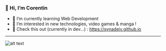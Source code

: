 ### 👋 Hi, I’m Corentin
- 🌱 I’m currently learning Web Development 
- 👀 I’m interested in new technologies, video games & manga ! 
- 🔗 Check this out (currently in dev...) : <https://synadeiv.github.io>





***

![alt text](https://stickershop.line-scdn.net/stickershop/v1/product/6287/LINEStorePC/main.png "Logo kirby presentation")
